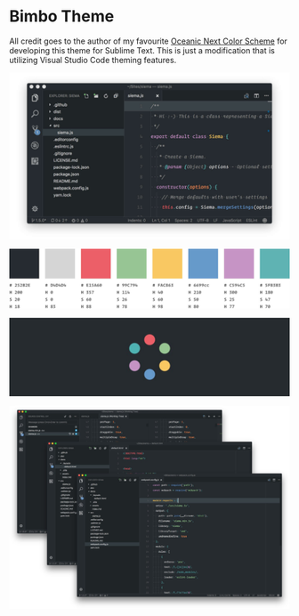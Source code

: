 # Bimbo Theme

All credit goes to the author of my favourite [Oceanic Next Color Scheme](https://github.com/voronianski/oceanic-next-color-scheme) for developing this theme for Sublime Text. This is just a modification that is utilizing Visual Studio Code theming features.

![Bimbo Theme - Main view](images/bimbo-theme-1.jpg)

![Bimbo Theme - Color Scheme](images/bimbo-theme-3.jpg)

![Bimbo Theme - Logo](images/bimbo-theme-4.jpg)

![Bimbo Theme - Layout variations](images/bimbo-theme-2.jpg)
